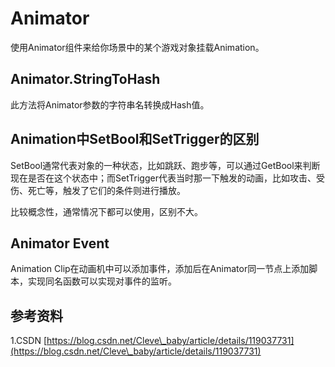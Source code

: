 # Animator

使用Animator组件来给你场景中的某个游戏对象挂载Animation。

## Animator.StringToHash

此方法将Animator参数的字符串名转换成Hash值。

## Animation中SetBool和SetTrigger的区别 <a href="#articlecontentid" id="articlecontentid"></a>

SetBool通常代表对象的一种状态，比如跳跃、跑步等，可以通过GetBool来判断现在是否在这个状态中；而SetTrigger代表当时那一下触发的动画，比如攻击、受伤、死亡等，触发了它们的条件则进行播放。

比较概念性，通常情况下都可以使用，区别不大。

## Animator Event

Animation Clip在动画机中可以添加事件，添加后在Animator同一节点上添加脚本，实现同名函数可以实现对事件的监听。

## 参考资料

1.CSDN [https://blog.csdn.net/Cleve\_baby/article/details/119037731](https://blog.csdn.net/Cleve\_baby/article/details/119037731)
